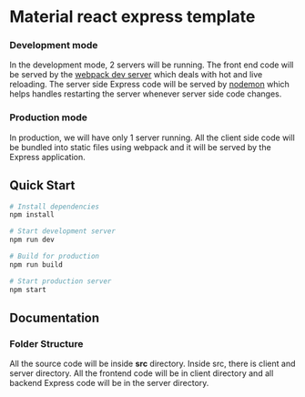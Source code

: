 # Material react express template

### Development mode

In the development mode, 2 servers will be running. The front end code will be served by the [webpack dev server](https://webpack.js.org/configuration/dev-server/) which deals with hot and live reloading. The server side Express code will be served by [nodemon](https://nodemon.io/) which helps handles restarting the server whenever server side code changes.

### Production mode

In production, we will have only 1 server running. All the client side code will be bundled into static files using webpack and it will be served by the Express application.

## Quick Start

```bash
# Install dependencies
npm install

# Start development server
npm run dev

# Build for production
npm run build

# Start production server
npm start
```

## Documentation

### Folder Structure

All the source code will be inside **src** directory. Inside src, there is client and server directory. All the frontend code will be in client directory and all backend Express code will be in the server directory.